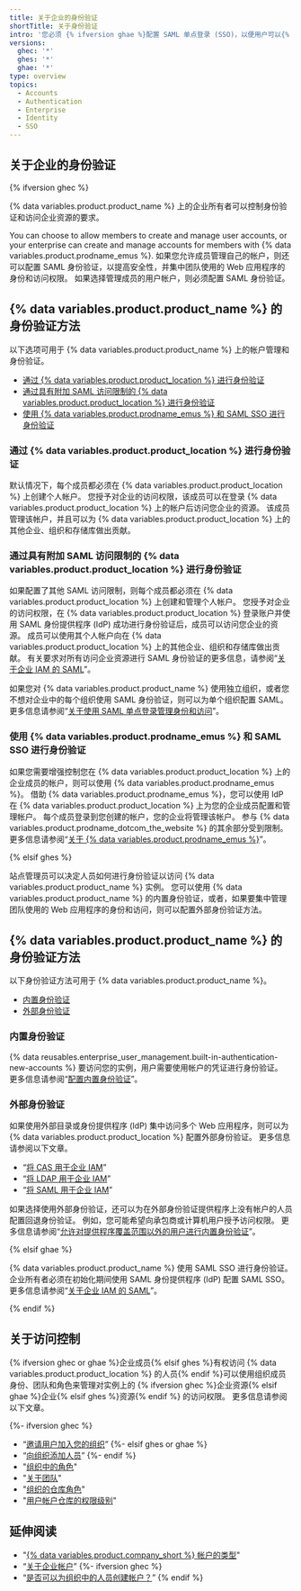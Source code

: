 ```yaml
---
title: 关于企业的身份验证
shortTitle: 关于身份验证
intro: '您必须 {% ifversion ghae %}配置 SAML 单点登录 (SSO)，以便用户可以{% else %}可以选择人员如何{% endif %} 进行身份验证，以便访问{% ifversion ghec %} {% data variables.product.product_name %} 上的企业资源{% elsif ghes %}{% data variables.product.product_location %}{% elsif ghae %}{% data variables.product.product_name %}上的企业{% endif %}。'
versions:
  ghec: '*'
  ghes: '*'
  ghae: '*'
type: overview
topics:
  - Accounts
  - Authentication
  - Enterprise
  - Identity
  - SSO
---
```


## 关于企业的身份验证

{% ifversion ghec %}

{% data variables.product.product_name %} 上的企业所有者可以控制身份验证和访问企业资源的要求。

You can choose to allow members to create and manage user accounts, or your enterprise can create and manage accounts for members with {% data variables.product.prodname_emus %}. 如果您允许成员管理自己的帐户，则还可以配置 SAML 身份验证，以提高安全性，并集中团队使用的 Web 应用程序的身份和访问权限。 如果选择管理成员的用户帐户，则必须配置 SAML 身份验证。

## {% data variables.product.product_name %} 的身份验证方法

以下选项可用于 {% data variables.product.product_name %} 上的帐户管理和身份验证。

- [通过 {% data variables.product.product_location %} 进行身份验证](#authentication-through-githubcom)
- [通过具有附加 SAML 访问限制的 {% data variables.product.product_location %} 进行身份验证](#authentication-through-githubcom-with-additional-saml-access-restriction)
- [使用 {% data variables.product.prodname_emus %} 和 SAML SSO 进行身份验证](#authentication-with-enterprise-managed-users-and-saml-sso)

### 通过 {% data variables.product.product_location %} 进行身份验证

默认情况下，每个成员都必须在 {% data variables.product.product_location %} 上创建个人帐户。 您授予对企业的访问权限，该成员可以在登录 {% data variables.product.product_location %} 上的帐户后访问您企业的资源。 该成员管理该帐户，并且可以为 {% data variables.product.product_location %} 上的其他企业、组织和存储库做出贡献。

### 通过具有附加 SAML 访问限制的 {% data variables.product.product_location %} 进行身份验证

如果配置了其他 SAML 访问限制，则每个成员都必须在 {% data variables.product.product_location %} 上创建和管理个人帐户。 您授予对企业的访问权限，在 {% data variables.product.product_location %} 登录账户并使用 SAML 身份提供程序 (IdP) 成功进行身份验证后，成员可以访问您企业的资源。 成员可以使用其个人帐户向在 {% data variables.product.product_location %} 上的其他企业、组织和存储库做出贡献。 有关要求对所有访问企业资源进行 SAML 身份验证的更多信息，请参阅“[关于企业 IAM 的 SAML](/admin/identity-and-access-management/using-saml-for-enterprise-iam/about-saml-for-enterprise-iam)”。

如果您对 {% data variables.product.product_name %} 使用独立组织，或者您不想对企业中的每个组织使用 SAML 身份验证，则可以为单个组织配置 SAML。 更多信息请参阅“[关于使用 SAML 单点登录管理身份和访问](/organizations/managing-saml-single-sign-on-for-your-organization/about-identity-and-access-management-with-saml-single-sign-on)”。

### 使用 {% data variables.product.prodname_emus %} 和 SAML SSO 进行身份验证

如果您需要增强控制您在 {% data variables.product.product_location %} 上的企业成员的帐户，则可以使用 {% data variables.product.prodname_emus %}。 借助 {% data variables.product.prodname_emus %}，您可以使用 IdP 在 {% data variables.product.product_location %} 上为您的企业成员配置和管理帐户。 每个成员登录到您创建的帐户，您的企业将管理该帐户。 参与 {% data variables.product.prodname_dotcom_the_website %} 的其余部分受到限制。 更多信息请参阅“[关于 {% data variables.product.prodname_emus %}](/admin/identity-and-access-management/using-enterprise-managed-users-and-saml-for-iam/about-enterprise-managed-users)”。

{% elsif ghes %}

站点管理员可以决定人员如何进行身份验证以访问 {% data variables.product.product_name %} 实例。 您可以使用 {% data variables.product.product_name %} 的内置身份验证，或者，如果要集中管理团队使用的 Web 应用程序的身份和访问，则可以配置外部身份验证方法。

## {% data variables.product.product_name %} 的身份验证方法

以下身份验证方法可用于 {% data variables.product.product_name %}。

- [内置身份验证](#built-in-authentication)
- [外部身份验证](#external-authentication)

### 内置身份验证

{% data reusables.enterprise_user_management.built-in-authentication-new-accounts %} 要访问您的实例，用户需要使用帐户的凭证进行身份验证。 更多信息请参阅“[配置内置身份验证](/admin/identity-and-access-management/using-built-in-authentication/configuring-built-in-authentication)”。

### 外部身份验证

如果使用外部目录或身份提供程序 (IdP) 集中访问多个 Web 应用程序，则可以为 {% data variables.product.product_location %} 配置外部身份验证。 更多信息请参阅以下文章。

- “[将 CAS 用于企业 IAM](/admin/identity-and-access-management/using-cas-for-enterprise-iam)”
- “[将 LDAP 用于企业 IAM](/admin/identity-and-access-management/using-ldap-for-enterprise-iam)”
- “[将 SAML 用于企业 IAM](/admin/identity-and-access-management/using-saml-for-enterprise-iam)”

如果选择使用外部身份验证，还可以为在外部身份验证提供程序上没有帐户的人员配置回退身份验证。 例如，您可能希望向承包商或计算机用户授予访问权限。 更多信息请参阅“[允许对提供程序覆盖范围以外的用户进行内置身份验证](/admin/identity-and-access-management/managing-iam-for-your-enterprise/allowing-built-in-authentication-for-users-outside-your-provider)”。

{% elsif ghae %}

{% data variables.product.product_name %} 使用 SAML SSO 进行身份验证。 企业所有者必须在初始化期间使用 SAML 身份提供程序 (IdP) 配置 SAML SSO。 更多信息请参阅“[关于企业 IAM 的 SAML](/admin/identity-and-access-management/using-saml-for-enterprise-iam/about-saml-for-enterprise-iam)”。

{% endif %}

## 关于访问控制

{% ifversion ghec or ghae %}企业成员{% elsif ghes %}有权访问 {% data variables.product.product_location %} 的人员{% endif %}可以使用组织成员身份、团队和角色来管理对实例上的 {% ifversion ghec %}企业资源{% elsif ghae %}企业{% elsif ghes %}资源{% endif %} 的访问权限。 更多信息请参阅以下文章。

{%- ifversion ghec %}
- “[邀请用户加入您的组织](/organizations/managing-membership-in-your-organization/inviting-users-to-join-your-organization)”
{%- elsif ghes or ghae %}
- “[向组织添加人员](/organizations/managing-membership-in-your-organization/adding-people-to-your-organization)”
{%- endif %}
- "[组织中的角色](/organizations/managing-peoples-access-to-your-organization-with-roles/roles-in-an-organization)"
- "[关于团队](/organizations/organizing-members-into-teams/about-teams)"
- "[组织的仓库角色](/organizations/managing-access-to-your-organizations-repositories/repository-roles-for-an-organization)"
- "[用户帐户仓库的权限级别](/account-and-profile/setting-up-and-managing-your-github-user-account/managing-user-account-settings/permission-levels-for-a-user-account-repository)"

## 延伸阅读

- "[{% data variables.product.company_short %} 帐户的类型](/get-started/learning-about-github/types-of-github-accounts)"
- “[关于企业帐户](/admin/overview/about-enterprise-accounts)”
{%- ifversion ghec %}
- “[是否可以为组织中的人员创建帐户？](/organizations/managing-membership-in-your-organization/can-i-create-accounts-for-people-in-my-organization)”
{% endif %}
